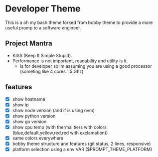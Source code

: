 # Developer Theme


This is a oh my bash theme forked from bobby theme to provide a more useful promp to a software engineer.

## Project Mantra

- KISS (Keep It Simple Stupid).
- Performance is not important, readability and utility is it.
    - is for developer so im assuming you are using a good processor (someting like 4 cores 1.5 Ghz)

## features

- [x] show hostname
- [x] show ip
- [x] show node version (and if is using nvm)
- [x] show python version
- [x] show go version
- [x] show cpu temp (with thermal tiers with colors (blue,default,yellow,red,red with exclamation))
- [x] same colors everywhere
- [x] bobby theme structure and features (git status, 2 lines, responsive)
- [x] platform selection using a env VAR ($PROMPT_THEME_PLATFORM)
